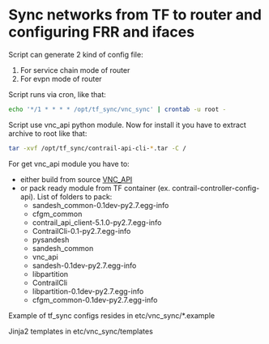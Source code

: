 # Sync networks from TF to router and configuring FRR and ifaces

Script can generate 2 kind of config file:
  1. For service chain mode of router
  2. For evpn mode of router

Script runs via cron, like that:
```bash
echo '*/1 * * * * /opt/tf_sync/vnc_sync' | crontab -u root -
```

Script use vnc_api python module. Now for install it you have to extract archive to root like that:
```bash
tar -xvf /opt/tf_sync/contrail-api-cli-*.tar -C /
```

For get vnc_api module you have to:
  * either build from source [VNC_API](https://github.com/Juniper/contrail-api-client.git)
  * or pack ready module from TF container (ex. contrail-controller-config-api). List of folders to pack:
     - sandesh_common-0.1dev-py2.7.egg-info
     - cfgm_common
     - contrail_api_client-5.1.0-py2.7.egg-info
     - ContrailCli-0.1-py2.7.egg-info
     - pysandesh
     - sandesh_common
     - vnc_api
     - sandesh-0.1dev-py2.7.egg-info
     - libpartition
     - ContrailCli
     - libpartition-0.1dev-py2.7.egg-info
     - cfgm_common-0.1dev-py2.7.egg-info

Example of tf_sync configs resides in etc/vnc_sync/*.example

Jinja2 templates in etc/vnc_sync/templates
